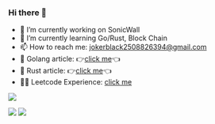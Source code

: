 ### Hi there 👋

- 🔭 I’m currently working on SonicWall
- 🌱 I’m currently learning Go/Rust, Block Chain
- 📫 How to reach me: jokerblack2508826394@gmail.com
- 📖 Golang article: 👉[click me](https://github.com/SuanCaiYv/GoBaseLearn/blob/master/advance/doc/1.md)👈
- 📖 Rust article: 👉[click me](https://github.com/SuanCaiYv/rust_learn/blob/master/doc/1.md)👈
- 🧑‍💻 Leetcode Experience: [click me](https://github.com/SuanCaiYv/note)

![](https://github-readme-stats.vercel.app/api?username=SuanCaiYv)

![](https://stats.justsong.cn/api/juejin?id=272334615486008)
![](https://stats.justsong.cn/api/leetcode?username=cauliflower_msl&cn=true)
